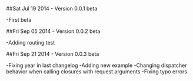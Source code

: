 ##Sat Jul 19 2014 - Version 0.0.1 beta

-First beta

##Fri Sep 05 2014 - Version 0.0.2 beta

-Adding routing test

##Fri Sep 21 2014 - Version 0.0.3 beta

-Fixing year in last changelog
-Adding new example
-Changing dispatcher behavior when calling closures with request arguments
-Fixing typo errors